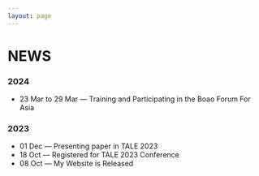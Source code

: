 ```yaml
---
layout: page
---
```


# NEWS

### 2024
* 23 Mar to 29 Mar — Training and Participating in the Boao Forum For Asia

### 2023

* 01 Dec — Presenting paper in TALE 2023
* 18 Oct — Registered for TALE 2023 Conference
* 08 Oct — My Website is Released